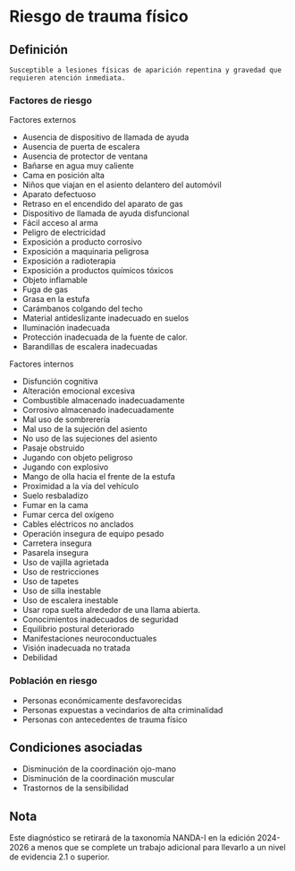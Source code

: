 # Riesgo de trauma físico
## Definición
	Susceptible a lesiones físicas de aparición repentina y gravedad que requieren atención inmediata.

### Factores de riesgo
Factores externos
- Ausencia de dispositivo de
llamada de ayuda
- Ausencia de puerta de escalera
- Ausencia de protector de ventana
- Bañarse en agua muy caliente
- Cama en posición alta
- Niños que viajan en el asiento
delantero del automóvil
- Aparato defectuoso
- Retraso en el encendido del aparato
de gas
- Dispositivo de llamada de ayuda
disfuncional
- Fácil acceso al arma
- Peligro de electricidad
- Exposición a producto corrosivo
- Exposición a maquinaria peligrosa
- Exposición a radioterapia
- Exposición a productos químicos
tóxicos
- Objeto inflamable
- Fuga de gas
- Grasa en la estufa
- Carámbanos colgando del techo
- Material antideslizante
inadecuado en suelos
- Iluminación inadecuada
- Protección inadecuada de la
fuente de calor.
- Barandillas de escalera
inadecuadas

Factores internos
- Disfunción cognitiva
- Alteración emocional excesiva
- Combustible almacenado
inadecuadamente
- Corrosivo almacenado
inadecuadamente
- Mal uso de sombrerería
- Mal uso de la sujeción del asiento
- No uso de las sujeciones del
asiento
- Pasaje obstruido
- Jugando con objeto peligroso
- Jugando con explosivo
- Mango de olla hacia el frente de la
estufa
- Proximidad a la vía del vehículo
- Suelo resbaladizo
- Fumar en la cama
- Fumar cerca del oxígeno
- Cables eléctricos no anclados
- Operación insegura de
equipo pesado
- Carretera insegura
- Pasarela insegura
- Uso de vajilla agrietada
- Uso de restricciones
- Uso de tapetes
- Uso de silla inestable
- Uso de escalera inestable
- Usar ropa suelta alrededor de
una llama abierta.
- Conocimientos inadecuados de seguridad
- Equilibrio postural deteriorado
- Manifestaciones neuroconductuales
- Visión inadecuada no tratada
- Debilidad


### Población en riesgo
- Personas económicamente 
desfavorecidas   
- Personas expuestas a vecindarios 
de alta criminalidad
- Personas con antecedentes de trauma físico

## Condiciones asociadas
- Disminución de la coordinación ojo-mano
- Disminución de la coordinación muscular
- Trastornos de la sensibilidad

## Nota
Este diagnóstico se retirará de la taxonomía NANDA-I en la edición 2024-2026 a menos que se complete un
trabajo adicional para llevarlo a un nivel de evidencia 2.1 o superior.
